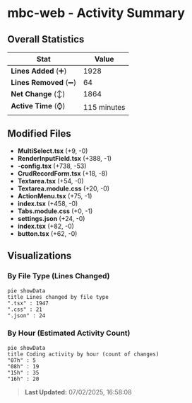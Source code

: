# mbc-web - Activity Summary 

## Overall Statistics

| Stat                   | Value                                                             |
| ---------------------- | ----------------------------------------------------------------- |
| **Lines Added** (➕)   | 1928                                          |
| **Lines Removed** (➖) | 64                                        |
| **Net Change** (↕)    | 1864                |
| **Active Time** (⌚)   | 115 minutes |


## Modified Files
- **MultiSelect.tsx** (+9, -0)
- **RenderInputField.tsx** (+388, -1)
- **-config.tsx** (+738, -53)
- **CrudRecordForm.tsx** (+18, -8)
- **Textarea.tsx** (+54, -0)
- **Textarea.module.css** (+20, -0)
- **ActionMenu.tsx** (+75, -1)
- **index.tsx** (+458, -0)
- **Tabs.module.css** (+0, -1)
- **settings.json** (+24, -0)
- **index.tsx** (+82, -0)
- **button.tsx** (+62, -0)

## Visualizations

### By File Type (Lines Changed)

```mermaid
pie showData
title Lines changed by file type
".tsx" : 1947
".css" : 21
".json" : 24
```

### By Hour (Estimated Activity Count)

```mermaid
pie showData
title Coding activity by hour (count of changes)
"07h" : 5
"08h" : 19
"15h" : 35
"16h" : 20
```


> **Last Updated:** 07/02/2025, 16:58:08